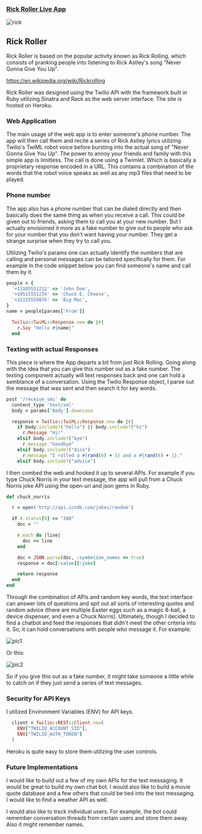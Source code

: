 

### [Rick Roller Live App][rickLive]
[rickLive]: https://rick-roller.herokuapp.com/index.html

![rick]

[rick]: ./assets/rick.png

## Rick Roller
Rick Roller is based on the popular activity known as Rick Rolling, which consists of pranking people into listening to Rick Astley's song "Never Gonna Give You Up".

https://en.wikipedia.org/wiki/Rickrolling

Rick Roller was designed using the Twilio API with the framework built in Ruby utilizing Sinatra and Rack as the web server interface.  The site is hosted on Heroku.  

### Web Application
The main usage of the web app is to enter someone's phone number.  The app will then call them and recite a series of Rick Astley lyrics utilizing Twilio's TwiML robot voice before bursting into the actual song of "Never Gonna Give You Up".  The power to annoy your friends and family with this simple app is limitless.  The call is done using a Twimlet.  Which is basically a proprietary response encoded in a URL.  This contains a combination of the words that the robot voice speaks as well as any mp3 files that need to be played.  

### Phone number
The app also has a phone number that can be dialed directly and then basically does the same thing as when you receive a call.  This could be given out to friends, asking them to call you at your new number.  But I actually envisioned it more as a fake number to give out to people who ask for your number that you don't want having your number.  They get a strange surprise when they try to call you.  

Utilizing Twilio's params one can actually identify the numbers that are calling and personal messages can be tailored specifically for them.  For example in the code snippet below you can find someone's name and call them by it.

```ruby
people = {
  '+13105551212' => 'John Doe',
  '+19515551234' => 'Chuck E. Cheese',
  '+12125559876' => 'Big Mac',
}
name = people[params['From']]

  Twilio::TwiML::Response.new do |r|
    r.Say "Hello #{name}"
  end
```

### Texting with actual Responses
This piece is where the App departs a bit from just Rick Rolling.  Going along with the idea that you can give this number out as a fake number.  The texting component actually will text responses back and one can hold a semblance of a conversation. Using the Twilio Response object, I parse out the message that was sent and then search it for key words.   

```ruby
post '/receive_sms' do
  content_type 'text/xml'
  body = params['Body'].downcase

  response = Twilio::TwiML::Response.new do |r|
    if body.include?("hello") || body.include?("hi")
      r.Message "Hi!"
    elsif body.include?("bye")
      r.message "Goodbye"
    elsif body.include?("dice")
      r.message "I rolled a #{rand(6) + 1} and a #{rand(6) + 1}."
    elsif body.include?("advice")
```

I then combed the web and hooked it up to several APIs.  For example if you type Chuck Norris in your text message, the app will pull from a Chuck Norris joke API using the open-uri and json gems in Ruby.  

```ruby
def chuck_norris

  r = open('http://api.icndb.com/jokes/random')

  if r.status[0] == "200"
    doc = ""

    r.each do |line|
      doc << line
    end

    doc = JSON.parse(doc, :symbolize_names => true)
    response = doc[:value][:joke]

    return response
  end
end
```

Through the combination of APIs and random key words, the text interface can answer lots of questions and spit out all sorts of interesting quotes and random advice (there are multiple Easter eggs such as a magic 8-ball, a device dispenser, and even a Chuck Norris).  Ultimately, though I decided to find a chatbot and feed the responses that didn't meet the other criteria into it.  So, it can hold conversations with people who message it.  For example:

![pic1]

[pic1]: ./assets/image1.PNG

Or this:

![pic2]

[pic2]: ./assets/image2.PNG

So if you give this out as a fake number, it might take someone a little while to catch on if they just send a series of text messages.  

### Security for API Keys
I utilized Environment Variables (ENV) for API keys.   
```ruby
  client = Twilio::REST::Client.new(
    ENV["TWILIO_ACCOUNT_SID"],
    ENV["TWILIO_AUTH_TOKEN"]
  )
```
Heroku is quite easy to store them utilizing the user controls.

### Future Implementations
I would like to build out a few of my own APIs for the text messaging.  It would be great to build my own chat bot.  I would also like to build a movie quote database and a few others that could be tied into the text messaging.  I would like to find a weather API as well.  

I would also like to track individual users.  For example, the bot could remember conversation threads from certain users and store them away.  Also it might remember names.      
